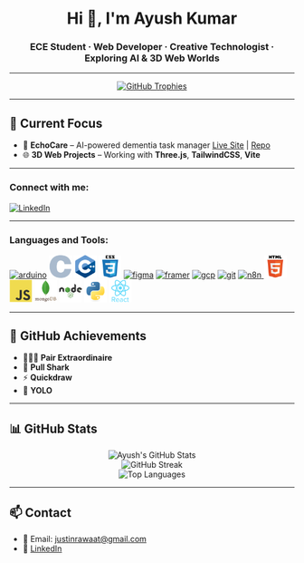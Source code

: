 <h1 align="center">Hi 👋, I'm Ayush Kumar</h1>
<h3 align="center">
<h3 align="center">ECE Student · Web Developer · Creative Technologist · Exploring AI & 3D Web Worlds</h3>
</h3>

---

<p align="center">
  <a href="https://github.com/ryo-ma/github-profile-trophy">
    <img src="https://github-profile-trophy.vercel.app/?username=ayushkumar-5" alt="GitHub Trophies" />
  </a>
</p>

---

## 🔭 Current Focus

- 🧠 **EchoCare** – AI-powered dementia task manager [Live Site](http://echocare.rf.gd) | [Repo](https://github.com/ayushkumar-5/echocare)
- 🌐 **3D Web Projects** – Working with **Three.js**, **TailwindCSS**, **Vite**

---

<h3 align="left">Connect with me:</h3>
<p align="left">
  <a href="https://linkedin.com/in/ayush-kumar-439235165" target="blank">
    <img align="center" src="https://raw.githubusercontent.com/rahuldkjain/github-profile-readme-generator/master/src/images/icons/Social/linked-in-alt.svg" alt="LinkedIn" height="30" width="40" />
  </a>
</p>

---

<h3 align="left">Languages and Tools:</h3>
<p align="left">
  <a href="https://www.arduino.cc/" target="_blank" rel="noreferrer"><img src="https://cdn.worldvectorlogo.com/logos/arduino-1.svg" alt="arduino" width="40" height="40"/></a>
  <a href="https://www.cprogramming.com/" target="_blank" rel="noreferrer"><img src="https://raw.githubusercontent.com/devicons/devicon/master/icons/c/c-original.svg" alt="c" width="40" height="40"/></a>
  <a href="https://www.w3schools.com/cpp/" target="_blank" rel="noreferrer"><img src="https://raw.githubusercontent.com/devicons/devicon/master/icons/cplusplus/cplusplus-original.svg" alt="cplusplus" width="40" height="40"/></a>
  <a href="https://www.w3schools.com/css/" target="_blank" rel="noreferrer"><img src="https://raw.githubusercontent.com/devicons/devicon/master/icons/css3/css3-original-wordmark.svg" alt="css3" width="40" height="40"/></a>
  <a href="https://www.figma.com/" target="_blank" rel="noreferrer"><img src="https://www.vectorlogo.zone/logos/figma/figma-icon.svg" alt="figma" width="40" height="40"/></a>
  <a href="https://www.framer.com/" target="_blank" rel="noreferrer"><img src="https://www.vectorlogo.zone/logos/framer/framer-icon.svg" alt="framer" width="40" height="40"/></a>
  <a href="https://cloud.google.com" target="_blank" rel="noreferrer"><img src="https://www.vectorlogo.zone/logos/google_cloud/google_cloud-icon.svg" alt="gcp" width="40" height="40"/></a>
  <a href="https://git-scm.com/" target="_blank" rel="noreferrer"><img src="https://www.vectorlogo.zone/logos/git-scm/git-scm-icon.svg" alt="git" width="40" height="40"/></a>
<a href="https://n8n.io" target="_blank" rel="noreferrer">
  <img src="https://avatars.githubusercontent.com/u/45487711?s=48&v=4" alt="n8n" width="40" height="40"/>
</a>
  <a href="https://www.w3.org/html/" target="_blank" rel="noreferrer"><img src="https://raw.githubusercontent.com/devicons/devicon/master/icons/html5/html5-original-wordmark.svg" alt="html5" width="40" height="40"/></a>
  <a href="https://developer.mozilla.org/en-US/docs/Web/JavaScript" target="_blank" rel="noreferrer"><img src="https://raw.githubusercontent.com/devicons/devicon/master/icons/javascript/javascript-original.svg" alt="javascript" width="40" height="40"/></a>
  <a href="https://www.mongodb.com/" target="_blank" rel="noreferrer"><img src="https://raw.githubusercontent.com/devicons/devicon/master/icons/mongodb/mongodb-original-wordmark.svg" alt="mongodb" width="40" height="40"/></a>
  <a href="https://nodejs.org" target="_blank" rel="noreferrer"><img src="https://raw.githubusercontent.com/devicons/devicon/master/icons/nodejs/nodejs-original-wordmark.svg" alt="nodejs" width="40" height="40"/></a>
  <a href="https://www.python.org" target="_blank" rel="noreferrer"><img src="https://raw.githubusercontent.com/devicons/devicon/master/icons/python/python-original.svg" alt="python" width="40" height="40"/></a>
  <a href="https://reactjs.org/" target="_blank" rel="noreferrer"><img src="https://raw.githubusercontent.com/devicons/devicon/master/icons/react/react-original-wordmark.svg" alt="react" width="40" height="40"/></a>
</p>

---

## 🏅 GitHub Achievements

- 🧑‍🤝‍🧑 **Pair Extraordinaire**
- 🦈 **Pull Shark**
- ⚡ **Quickdraw**
- 🦾 **YOLO**

---

## 📊 GitHub Stats

<p align="center">
  <img src="https://github-readme-stats.vercel.app/api?username=ayushkumar-5&show_icons=true&theme=tokyonight" alt="Ayush's GitHub Stats" />
  <br />
  <img src="https://github-readme-streak-stats.herokuapp.com/?user=ayushkumar-5&theme=tokyonight" alt="GitHub Streak" />
  <br />
  <img src="https://github-readme-stats.vercel.app/api/top-langs/?username=ayushkumar-5&layout=compact&theme=tokyonight" alt="Top Languages" />
</p>


---

## 📫 Contact

- 📧 Email: [justinrawaat@gmail.com](mailto:justinrawaat@gmail.com)
- 🔗 [LinkedIn](https://linkedin.com/in/ayush-kumar-439235165)
